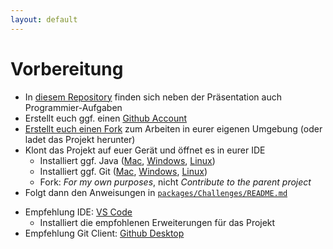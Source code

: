 ```yaml
---
layout: default
---
```


# Vorbereitung <SubHeading text="Projektübersicht"/>

<div class="grid grid-cols-12 gap-6">
<div class="col-span-6">

- In [diesem Repository](https://github.com/volkmann-design-code/IU-DSPWA1022-Programmierung-von-Web-Anwendungen) finden sich neben der Präsentation auch Programmier-Aufgaben
- Erstellt euch ggf. einen [Github Account](https://github.com/signup)
- [Erstellt euch einen Fork](https://github.com/volkmann-design-code/IU-DSPWA1022-Programmierung-von-Web-Anwendungen/fork) zum Arbeiten in eurer eigenen Umgebung (oder ladet das Projekt herunter)
- Klont das Projekt auf euer Gerät und öffnet es in eurer IDE
  - Installiert ggf. Java ([Mac](https://learn.microsoft.com/de-de/java/openjdk/install#install-on-macos), [Windows](https://learn.microsoft.com/de-de/java/openjdk/install#install-on-windows), [Linux](https://learn.microsoft.com/de-de/java/openjdk/install#install-on-ubuntu))
  - Installiert ggf. Git ([Mac](https://git-scm.com/download/mac), [Windows](https://git-scm.com/download/win), [Linux](https://git-scm.com/download/linux))
  - Fork: _For my own purposes_, nicht _Contribute to the parent project_
- Folgt dann den Anweisungen in [`packages/Challenges/README.md`](https://github.com/volkmann-design-code/IU-DSPWA1022-Programmierung-von-Web-Anwendungen/tree/main/packages/Challenges)

</div>
<div class="col-span-6">

- Empfehlung IDE: [VS Code](https://code.visualstudio.com/)
  - Installiert die empfohlenen Erweiterungen für das Projekt
- Empfehlung Git Client: [Github Desktop](https://desktop.github.com)

</div>
</div>

<PageNumber/>
